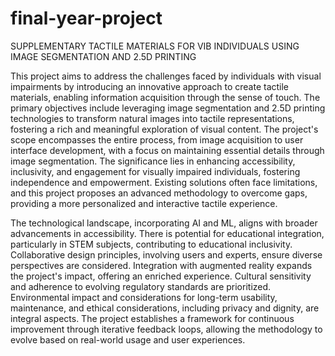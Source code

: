 # final-year-project
SUPPLEMENTARY TACTILE MATERIALS FOR VIB INDIVIDUALS USING IMAGE SEGMENTATION AND 2.5D PRINTING

This project aims to address the challenges faced by individuals with visual impairments by introducing an innovative approach to create tactile materials, enabling information acquisition through the sense of touch. The primary objectives include leveraging image segmentation and 2.5D printing technologies to transform natural images into tactile representations, fostering a rich and meaningful exploration of visual content. The project's scope encompasses the entire process, from image acquisition to user interface development, with a focus on maintaining essential details through image segmentation. The significance lies in enhancing accessibility, inclusivity, and engagement for visually impaired individuals, fostering independence and empowerment. Existing solutions often face limitations, and this project proposes an advanced methodology to overcome gaps, providing a more personalized and interactive tactile experience.

The technological landscape, incorporating AI and ML, aligns with broader advancements in accessibility. There is potential for educational integration, particularly in STEM subjects, contributing to educational inclusivity. Collaborative design principles, involving users and experts, ensure diverse perspectives are considered. Integration with augmented reality expands the project's impact, offering an enriched experience. Cultural sensitivity and adherence to evolving regulatory standards are prioritized. Environmental impact and considerations for long-term usability, maintenance, and ethical considerations, including privacy and dignity, are integral aspects. The project establishes a framework for continuous improvement through iterative feedback loops, allowing the methodology to evolve based on real-world usage and user experiences.





